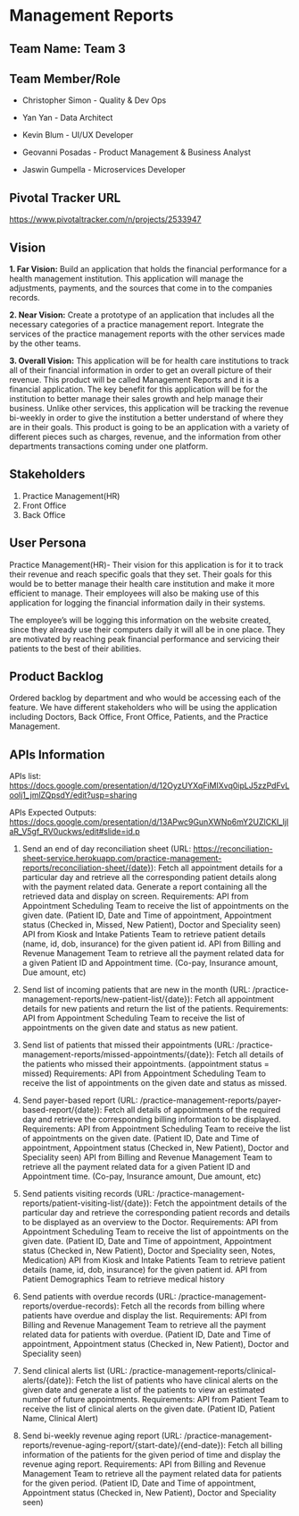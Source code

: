 # Management Reports
## Team Name: Team 3

## Team Member/Role
* Christopher Simon - Quality & Dev Ops

* Yan Yan - Data Architect

* Kevin Blum - UI/UX Developer

* Geovanni Posadas - Product Management & Business Analyst

* Jaswin Gumpella - Microservices Developer

## Pivotal Tracker URL
https://www.pivotaltracker.com/n/projects/2533947

## Vision

**1. Far Vision:**
Build an application that holds the financial performance for a health management institution. This application will manage the adjustments, payments, and the sources that come in to the companies records.

**2. Near Vision:** Create a prototype of an application that includes all the necessary categories of a practice management report. Integrate the services of the practice management reports with the other services made by the other teams.

**3. Overall Vision:**
This application will be for health care institutions to track all of their financial information in order to get an overall picture of their revenue. This product will be called Management Reports and it is a financial application. The key benefit for this application will be for the institution to better manage their sales growth and help manage their business. Unlike other services, this application will be tracking the revenue bi-weekly in order to give the institution a better understand of where they are in their goals. This product is going to be an application with a variety of different pieces such as charges, revenue, and the information from other departments transactions coming under one platform. 

## Stakeholders
1. Practice Management(HR) 
2. Front Office
3. Back Office

## User Persona
Practice Management(HR)- Their vision for this application is for it to track their revenue and reach specific goals that they set. Their goals for this would be to better manage their health care institution and make it more efficient to manage. Their employees will also be making use of this application for logging the financial information daily in their systems.

The employee’s will be logging this information on the website created, since they already use their computers daily it will all be in one place.
They are motivated by reaching peak financial performance and servicing their patients to the best of their abilities.

## Product Backlog
Ordered backlog by department and who would be accessing each of the feature. We have different stakeholders who will be using the application including Doctors, Back Office, Front Office, Patients, and the Practice Management.

## APIs Information

APIs list: https://docs.google.com/presentation/d/12OyzUYXqFiMIXvq0ipLJ5zzPdFvLoolj1_jmlZQpsdY/edit?usp=sharing

APIs Expected Outputs: https://docs.google.com/presentation/d/13APwc9GunXWNp6mY2UZlCKI_ljIaR_V5gf_RV0uckws/edit#slide=id.p
1. Send an end of day reconciliation sheet (URL: https://reconciliation-sheet-service.herokuapp.com/practice-management-reports/reconciliation-sheet/{date}):
   Fetch all appointment details for a particular day and retrieve all the corresponding patient details along with the payment related data. Generate a report containing all the retrieved data and display on screen.
   Requirements:
   API from Appointment Scheduling Team to receive the list of appointments on the given date. (Patient ID, Date and Time of appointment, Appointment status (Checked in, Missed, New Patient), Doctor and Speciality seen)
   API from Kiosk and Intake Patients Team to retrieve patient details (name, id, dob, insurance) for the given patient id.
   API from Billing and Revenue Management Team to retrieve all the payment related data for a given Patient ID and Appointment time. (Co-pay, Insurance amount, Due amount, etc)

2. Send list of incoming patients that are new in the month (URL: /practice-management-reports/new-patient-list/{date}):
   Fetch all appointment details for new patients and return the list of the patients.
   Requirements:
   API from Appointment Scheduling Team to receive the list of appointments on the given date and status as new patient.

3. Send list of patients that missed their appointments (URL: /practice-management-reports/missed-appointments/{date}):
   Fetch all details of the patients who missed their appointments. (appointment status = missed)
   Requirements:
   API from Appointment Scheduling Team to receive the list of appointments on the given date and status as missed.

4. Send payer-based report (URL: /practice-management-reports/payer-based-report/{date}):
   Fetch all details of appointments of the required day and retrieve the corresponding billing information to be displayed.
   Requirements:
   API from Appointment Scheduling Team to receive the list of appointments on the given date. (Patient ID, Date and Time of appointment, Appointment status (Checked in, New Patient), Doctor and Speciality seen)
   API from Billing and Revenue Management Team to retrieve all the payment related data for a given Patient ID and Appointment time. (Co-pay, Insurance amount, Due amount, etc)

5. Send patients visiting records (URL: /practice-management-reports/patient-visiting-list/{date}):
   Fetch the appointment details of the particular day and retrieve the corresponding patient records and details to be displayed as an overview to the Doctor.
   Requirements:
   API from Appointment Scheduling Team to receive the list of appointments on the given date. (Patient ID, Date and Time of appointment, Appointment status (Checked in, New Patient), Doctor and Speciality seen, Notes, Medication)
   API from Kiosk and Intake Patients Team to retrieve patient details (name, id, dob, insurance) for the given patient id.
   API from Patient Demographics Team to retrieve medical history

6. Send patients with overdue records (URL: /practice-management-reports/overdue-records):
   Fetch all the records from billing where patients have overdue and display the list.
   Requirements:
   API from Billing and Revenue Management Team to retrieve all the payment related data for patients with overdue. (Patient ID, Date and Time of appointment, Appointment status (Checked in, New Patient), Doctor and Speciality seen)

7. Send clinical alerts list (URL: /practice-management-reports/clinical-alerts/{date}):
   Fetch the list of patients who have clinical alerts on the given date and generate a list of the patients to view an estimated number of future appointments.
   Requirements:
   API from Patient Team to receive the list of clinical alerts on the given date. (Patient ID, Patient Name, Clinical Alert)

8. Send bi-weekly revenue aging report (URL: /practice-management-reports/revenue-aging-report/{start-date}/{end-date}):
   Fetch all billing information of the patients for the given period of time and display the revenue aging report.
   Requirements:
   API from Billing and Revenue Management Team to retrieve all the payment related data for patients for the given period. (Patient ID, Date and Time of appointment, Appointment status (Checked in, New Patient), Doctor and Speciality seen)